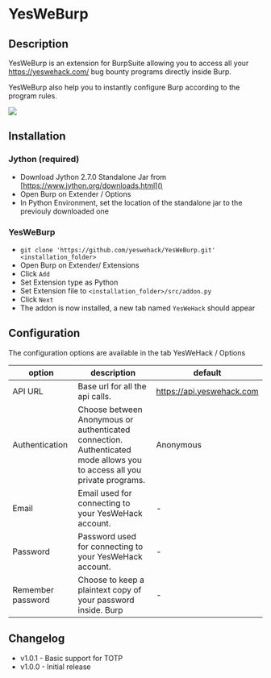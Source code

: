 # YesWeBurp

## Description

YesWeBurp is an extension for BurpSuite allowing you to access all your https://yeswehack.com/ bug bounty programs directly inside Burp.

YesWeBurp also help you to instantly configure Burp according to the program rules.

![](https://i.imgur.com/xkRj3wQ.png)

## Installation
 
### Jython (required) 

- Download Jython 2.7.0 Standalone Jar from [https://www.jython.org/downloads.html]()
- Open Burp on Extender / Options
- In Python Environment, set the location of the standalone jar to the previouly downloaded one

 
### YesWeBurp
- `git clone 'https://github.com/yeswehack/YesWeBurp.git' <installation_folder>`
- Open Burp on Extender/ Extensions
- Click `Add`
- Set Extension type as Python
- Set Extension file to `<installation_folder>/src/addon.py`
- Click `Next`
- The addon is now installed, a new tab named `YesWeHack` should appear

## Configuration

The configuration options are available in the tab YesWeHack / Options


| option | description | default |
|--------|-------------|---------|
| API URL | Base url for all the api calls. | https://api.yeswehack.com  |
| Authentication | Choose between Anonymous or authenticated connection.<br>Authenticated mode allows you to access all you private programs. | Anonymous |
| Email | Email used for connecting to your YesWeHack account. | - |
| Password | Password used for connecting to your YesWeHack account. | - |
| Remember password | Choose to keep a plaintext copy of your password inside. Burp | - |


## Changelog

- v1.0.1 - Basic support for TOTP
- v1.0.0 - Initial release

